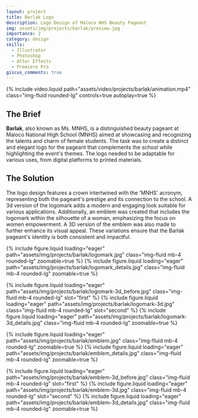 ```yaml
---
layout: project
title: Barlak Logo
description: Logo Design of Maloco NHS Beauty Pageant
img: assets/img/projects/barlak/preview.jpg
importance: 2
category: design
skills:
  - Illustrator
  - Photoshop
  - After Effects
  - Premiere Pro
giscus_comments: true
---
```


{% include video.liquid path="assets/video/projects/barlak/animation.mp4" class="img-fluid rounded-lg" controls=true autoplay=true %}

<section id="brief" class="mb-3">
  <h2>The Brief</h2>

  <p>
    <strong>Barlak</strong>, also known as Ms. MNHS, is a distinguished beauty pageant at Maloco National High School (MNHS) aimed at showcasing and recognizing the talents and charm of female students. The task was to create a distinct and elegant logo for the pageant that complements the school while highlighting the event's themes. The logo needed to be adaptable for various uses, from digital platforms to printed materials.
  </p>
</section>

<section id="solution" class="mb-5">
  <h2>The Solution</h2>

  <p>
    The logo design features a crown intertwined with the 'MNHS' acronym, representing both the pageant's prestige and its connection to the school. A 3d version of the logomark adds a modern and engaging look suitable for various applications. Additionally, an emblem was created that includes the logomark within the silhouette of a woman, emphasizing the focus on women empowerment. A 3D version of the emblem was also made to further enhance its visual appeal. These variations ensure that the Barlak pageant's identity is both consistent and impactful.
  </p>
</section>

<div class="px-lg-5 mx-lg-5">

  {% include figure.liquid loading="eager" path="assets/img/projects/barlak/logomark.jpg" class="img-fluid mb-4 rounded-lg" zoomable=true %}
  {% include figure.liquid loading="eager" path="assets/img/projects/barlak/logomark_details.jpg" class="img-fluid mb-4 rounded-lg" zoomable=true %}

  <img-comparison-slider value="50" hover="hover" class="w-100 h-auto">
    {% include figure.liquid loading="eager" path="assets/img/projects/barlak/logomark-3d_before.jpg" class="img-fluid mb-4 rounded-lg" slot="first" %}
    {% include figure.liquid loading="eager" path="assets/img/projects/barlak/logomark-3d.jpg" class="img-fluid mb-4 rounded-lg" slot="second" %}
  </img-comparison-slider>
  {% include figure.liquid loading="eager" path="assets/img/projects/barlak/logomark-3d_details.jpg" class="img-fluid mb-4 rounded-lg" zoomable=true %}

  {% include figure.liquid loading="eager" path="assets/img/projects/barlak/emblem.jpg" class="img-fluid mb-4 rounded-lg" zoomable=true %}
  {% include figure.liquid loading="eager" path="assets/img/projects/barlak/emblem_details.jpg" class="img-fluid mb-4 rounded-lg" zoomable=true %}

  <img-comparison-slider value="50" hover="hover" class="w-100 h-auto">
    {% include figure.liquid loading="eager" path="assets/img/projects/barlak/emblem-3d_before.jpg" class="img-fluid mb-4 rounded-lg" slot="first" %}
    {% include figure.liquid loading="eager" path="assets/img/projects/barlak/emblem-3d.jpg" class="img-fluid mb-4 rounded-lg" slot="second" %}
  </img-comparison-slider>
  {% include figure.liquid loading="eager" path="assets/img/projects/barlak/emblem-3d_details.jpg" class="img-fluid mb-4 rounded-lg" zoomable=true %}

</div>
